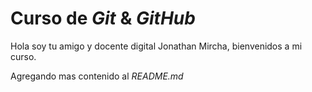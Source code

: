 # Curso de _Git_ & _GitHub_

Hola soy tu amigo y docente digital Jonathan Mircha, bienvenidos a mi curso.

Agregando mas contenido al _README.md_
